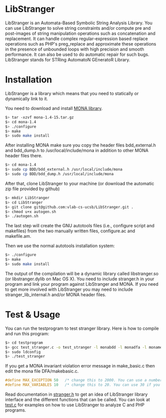 LibStranger
========
LibStranger is an Automata-Based Symbolic String Analysis Library. You can use LibStranger 
to solve string constraints and/or compute pre and post-images of string manipulation 
operations such as concatenation and replacement. It can handle complex regular-expression 
based replace operations such as PHP's preg_replace and approximate these operations in 
the presence of unbounded loops with high precision and smooth performance. It can also be
used to do automatic repair for such bugs. LibStranger stands for STRing AutomatoN GEneratoR 
Library.

Installation
============
LibStranger is a library which means that you need to statically or dynamically link to it.

You need to download and install [MONA library](http://www.brics.dk/mona/index.html). 

```bash
$> tar -xzvf mona-1.4-15.tar.gz
$> cd mona-1.4
$> ./configure
$> make
$> sudo make install
```

After installing MONA make sure you copy the header files bdd\_external.h and bdd\_dump.h to 
/usr/local/include/mona in addition to other MONA header files there.

```bash
$> cd mona-1.4
$> sudo cp BDD/bdd_external.h /usr/local/include/mona
$> sudo cp BDD/bdd_dump.h /usr/local/include/mona
```

After that, clone LibStranger to your machine (or download the automatic zip file provided 
by github) 
```bash
$> mkdir LibStranger
$> cd LibStranger
$> git clone git@github.com:vlab-cs-ucsb/LibStranger.git .
$> chmod u+x autogen.sh
$> ./autogen.sh 
```
The last step will create the GNU autotools files (i.e., configure script and makefiles) 
from the two manually written files, configure.ac and makefile.am.

Then we use the normal autotools installation system:
```bash
$> ./configure
$> make
$> sudo make install
```
The output of the compilation will be a dynamic library called libstranger.so (or 
libstranger.dylib on Mac OS X). You need to include stranger.h in your program and link 
your program against LibStranger and MONA. If you need to get more involved with 
LibStranger you may need to include stranger\_lib\_internal.h and/or MONA header files.

Test & Usage
============
You can run the testprogram to test stranger library. Here is how to compile and
run this program:
```bash
$> cd testprogram
$> gcc test_stranger.c -o test_stranger -l monabdd -l monadfa -l monamem -l stranger
$> sudo ldconfig
$> ./test_stranger
```
If you get a MONA invariant violation error message in make_basic.c then edit 
the mona file DFA/makebasic.c.
```c
#define MAX_EXCEPTION 50   /* change this to 2000. You can use a number as large number as you want */
#define MAX_VARIABLES 10   /* change this to 20. You can use 30 if you want. */
```

Read documentation in [stranger.h](stranger.h) to get an idea of LibStranger 
library interface and the different functions that can be called. You can look at 
[test.c](test.c) for examples on how to use LibStranger to analyze C and PHP 
programs.
